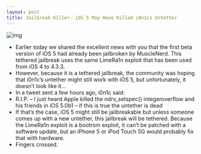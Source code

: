 ```yaml
---
layout: post
title: Jailbreak Killer- iOS 5 May Have Killed i0n1cs Untether
---
```

![img](http://media.idownloadblog.com/wp-content/uploads/2011/06/i0n1c-dead-iOS-5-untethered.jpeg)
* Earlier today we shared the excellent news with you that the first beta version of iOS 5 had already been jailbroken by MuscleNerd. This tethered jailbreak uses the same LimeRa1n exploit that has been used from iOS 4 to 4.3.3.
* However, because it is a tethered jailbreak, the community was hoping that i0n1c’s untether might still work with iOS 5, but unfortunately, it doesn’t look like it…
* In a tweet sent a few hours ago, i0n1c said:
* R.I.P. – I just heard Apple killed the ndrv_setspec() integeroverflow and his friends in iOS 5.0b1 – if this is true the untether is dead
* If that’s the case, iOS 5 might still be jailbreakable but unless someone comes up with a new untether, this jailbreak will be tethered. Because the LimeRa1n exploit is a bootrom exploit, it can’t be patched with a software update, but an iPhone 5 or iPod Touch 5G would probably fix that with hardware.
* Fingers crossed.

